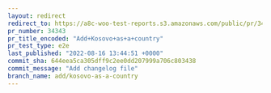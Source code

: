 ```yaml
---
layout: redirect
redirect_to: https://a8c-woo-test-reports.s3.amazonaws.com/public/pr/34343/e2e/index.html
pr_number: 34343
pr_title_encoded: "Add+Kosovo+as+a+country"
pr_test_type: e2e
last_published: "2022-08-16 13:44:51 +0000"
commit_sha: 644eea5ca305dff9c2ee0dd207999a706c803438
commit_message: "Add changelog file"
branch_name: add/kosovo-as-a-country
---
```

